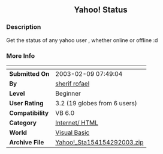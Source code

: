 ﻿<div align="center">

## Yahoo\! Status


</div>

### Description

Get the status of any yahoo user , whether online or offline :d
 
### More Info
 


<span>             |<span>
---                |---
**Submitted On**   |2003-02-09 07:49:04
**By**             |[sherif  rofael](https://github.com/Planet-Source-Code/PSCIndex/blob/master/ByAuthor/sherif-rofael.md)
**Level**          |Beginner
**User Rating**    |3.2 (19 globes from 6 users)
**Compatibility**  |VB 6\.0
**Category**       |[Internet/ HTML](https://github.com/Planet-Source-Code/PSCIndex/blob/master/ByCategory/internet-html__1-34.md)
**World**          |[Visual Basic](https://github.com/Planet-Source-Code/PSCIndex/blob/master/ByWorld/visual-basic.md)
**Archive File**   |[Yahoo\!\_Sta154154292003\.zip](https://github.com/Planet-Source-Code/sherif-rofael-yahoo-status__1-43072/archive/master.zip)








